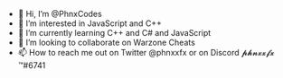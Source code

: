 - 👋 Hi, I’m @PhnxCodes
- 👀 I’m interested in JavaScript and C++
- 🌱 I’m currently learning C++ and C# and JavaScript
- 💞️ I’m looking to collaborate on Warzone Cheats
- 📫 How to reach me out on Twitter @phnxxfx or on Discord 𝓹𝓱𝓷𝔁𝔁𝓯𝔁 ™#6741


